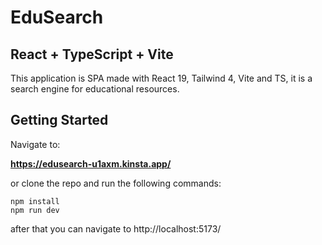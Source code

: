 # EduSearch

## React + TypeScript + Vite

This application is SPA made with React 19, Tailwind 4, Vite and TS, it is a search engine for educational resources.

## Getting Started

Navigate to:

**https://edusearch-u1axm.kinsta.app/**

or clone the repo and run the following commands:

```
npm install
npm run dev
```

after that you can navigate to http://localhost:5173/
